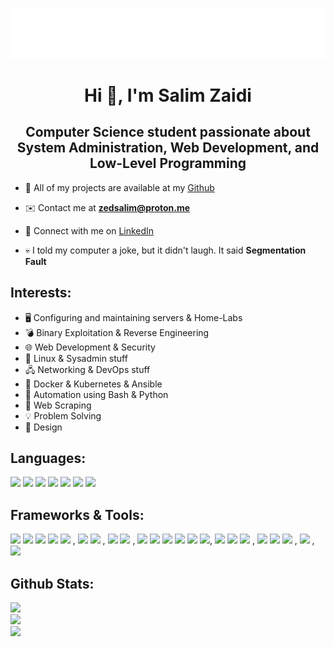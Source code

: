 <p align="center">
    <img alt="life" width="550" src="life.png">
</p>

<h1 align="center">Hi 👋, I'm Salim Zaidi</h1>
<h2 align="center">Computer Science student passionate about System Administration, Web Development, and Low-Level Programming</h2>

- 🚀 All of my projects are available at my [Github](https://github.com/zedsalim)

- ✉️ Contact me at **zedsalim@proton.me**

- :link: Connect with me on [LinkedIn](https://www.linkedin.com/in/zedsalim)

- 💀 I told my computer a joke, but it didn't laugh. It said **Segmentation Fault**

<h2 align="left">Interests:</h2>

- 🖥️ Configuring and maintaining servers & Home-Labs
- 💣 Binary Exploitation & Reverse Engineering
- 🌐 Web Development & Security
- 🐧 Linux & Sysadmin stuff
- 🖧 Networking & DevOps stuff
- 🐳 Docker & Kubernetes & Ansible
- 🔧 Automation using Bash & Python
- 🔎 Web Scraping
- 💡 Problem Solving
- 🎨 Design

<h2 align="left">Languages:</h2>

![](https://img.shields.io/badge/C-informational?style=flat&logo=c&logoColor=white&color=2F6C92)
![](https://img.shields.io/badge/Python-informational?style=flat&logo=python&logoColor=white&color=2F6C92)
![](https://img.shields.io/badge/Bash-informational?style=flat&logo=gnu-bash&logoColor=white&color=2F6C92)
![](https://img.shields.io/badge/JavaScript-informational?style=flat&logo=javascript&logoColor=white&color=2F6C92)
![](https://img.shields.io/badge/PHP-informational?style=flat&logo=php&logoColor=white&color=2F6C92)
![](https://img.shields.io/badge/HTML5-informational?style=flat&logo=html5&logoColor=white&color=2F6C92)
![](https://img.shields.io/badge/CSS3-informational?style=flat&logo=css3&logoColor=white&color=2F6C92)



<h2 align="left">Frameworks & Tools:</h2>

![](https://img.shields.io/badge/Django-informational?style=flat&logo=django&logoColor=white&color=2F6C92)
![](https://img.shields.io/badge/Flask-informational?style=flat&logo=flask&logoColor=white&color=2F6C92)
![](https://img.shields.io/badge/WordPress-informational?style=flat&logo=wordpress&logoColor=white&color=2F6C92)
![](https://img.shields.io/badge/TailwindCSS-informational?style=flat&logo=tailwindcss&logoColor=white&color=2F6C92)
![](https://img.shields.io/badge/Bootstrap-informational?style=flat&logo=bootstrap&logoColor=white&color=2F6C92) ,
![](https://img.shields.io/badge/Linux-informational?style=flat&logo=linux&logoColor=white&color=2F6C92)
![](https://img.shields.io/badge/Windows-informational?style=flat&logo=windows&logoColor=white&color=2F6C92) , 
![](https://img.shields.io/badge/Vim-informational?style=flat&logo=vim&logoColor=white&color=2F6C92)
![](https://img.shields.io/badge/VSCode-informational?style=flat&logo=visualstudiocode&logoColor=white&color=2F6C92) , 
![](https://img.shields.io/badge/Git-informational?style=flat&logo=git&logoColor=white&color=2F6C92)
![](https://img.shields.io/badge/Docker-informational?style=flat&logo=docker&logoColor=white&color=2F6C92)
![](https://img.shields.io/badge/Kubernetes-informational?style=flat&logo=kubernetes&logoColor=white&color=2F6C92)
![](https://img.shields.io/badge/Ansible-informational?style=flat&logo=ansible&logoColor=white&color=2F6C92)
![](https://img.shields.io/badge/Virtualization-informational?style=flat&logo=virtualbox&logoColor=white&color=2F6C92)
![](https://img.shields.io/badge/Proxmox-informational?style=flat&logo=proxmox&logoColor=white&color=2F6C92), ![](https://img.shields.io/badge/Nginx-informational?style=flat&logo=nginx&logoColor=white&color=2F6C92)
![](https://img.shields.io/badge/Apache-informational?style=flat&logo=apache&logoColor=white&color=2F6C92)
![](https://img.shields.io/badge/OpenLiteSpeed-informational?style=flat&logo=openlitespeed&logoColor=white&color=2F6C92) , 
![](https://img.shields.io/badge/MySQL-informational?style=flat&logo=mysql&logoColor=white&color=2F6C92)
![](https://img.shields.io/badge/SQLite-informational?style=flat&logo=sqlite&logoColor=white&color=2F6C92)
![](https://img.shields.io/badge/Firebase-informational?style=flat&logo=firebase&logoColor=white&color=2F6C92) , 
![](https://img.shields.io/badge/GDB-informational?style=flat&logo=gnu&logoColor=white&color=2F6C92) , ![](https://img.shields.io/badge/Photoshop-informational?style=flat&logo=adobe-photoshop&logoColor=white&color=2F6C92)


<h2 align="left">Github Stats:</h2>

![](https://github-readme-streak-stats.herokuapp.com/?user=zedsalim&theme=prussian&hide_border=true)<br/>
![](https://github-readme-stats.vercel.app/api?username=zedsalim&theme=prussian&hide_border=true&include_all_commits=false&count_private=false)<br/>
![](https://github-readme-stats.vercel.app/api/top-langs/?username=zedsalim&theme=prussian&hide_border=true&include_all_commits=false&count_private=false&layout=compact)
